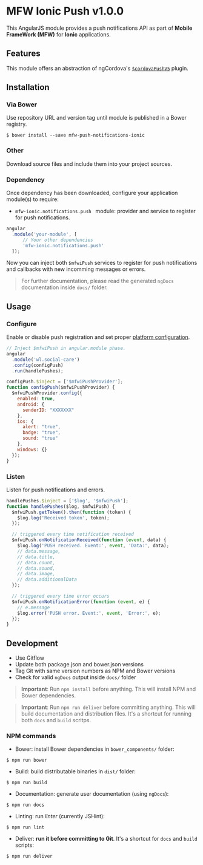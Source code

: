 # MFW Ionic Push v1.0.0

This AngularJS module provides a push notifications API as part of **Mobile FrameWork (MFW)** for **Ionic** applications.


## Features


This module offers an abstraction of ngCordova's [`$cordovaPushV5`](http://ngcordova.com/docs/plugins/pushNotificationsV5/) plugin.



## Installation

### Via Bower

Use repository URL and version tag until module is published in a Bower registry.

```shell
$ bower install --save mfw-push-notifications-ionic
```


### Other

Download source files and include them into your project sources.



### Dependency

Once dependency has been downloaded, configure your application module(s) to require:

* `mfw-ionic.notifications.push ` module: provider and service to register for push notifications.

```js
angular
  .module('your-module', [
      // Your other dependencies
      'mfw-ionic.notifications.push'
  ]);
```

Now you can inject both `$mfwiPush` services to register for push notifications and callbacks with new incomming messages or errors.


> For further documentation, please read the generated `ngDocs` documentation inside `docs/` folder.


## Usage

### Configure

Enable or disable push registration and set proper [platform configuration](https://github.com/phonegap/phonegap-plugin-push/blob/master/docs/API.md#pushnotificationinitoptions).

```js
// Inject $mfwiPush in angular.module phase.
angular
  .module('wl.social-care')
  .config(configPush)
  .run(handlePushes);

configPush.$inject = ['$mfwiPushProvider'];
function configPush($mfwiPushProvider) {
  $mfwiPushProvider.config({
    enabled: true,
    android: {
      senderID: "XXXXXXX"
    },
    ios: {
      alert: "true",
      badge: "true",
      sound: "true"
    },
    windows: {}
  });
}
```

### Listen

Listen for push notifications and errors.

```js
handlePushes.$inject = ['$log', '$mfwiPush'];
function handlePushes($log, $mfwiPush) {
  $mfwiPush.getToken().then(function (token) {
    $log.log('Received token', token);
  });

  // triggered every time notification received
  $mfwiPush.onNotificationReceived(function (event, data) {
    $log.log('PUSH received. Event:', event, 'Data:', data);
    // data.message,
    // data.title,
    // data.count,
    // data.sound,
    // data.image,
    // data.additionalData
  });

  // triggered every time error occurs
  $mfwiPush.onNotificationError(function (event, e) {
    // e.message
    $log.error('PUSH error. Event:', event, 'Error:', e);
  });
}
```



## Development

* Use Gitflow
* Update both package.json and bower.json versions
* Tag Git with same version numbers as NPM and Bower versions
* Check for valid `ngDocs` output inside `docs/` folder

> **Important**: Run `npm install` before anything. This will install NPM and Bower dependencies.

> **Important**: Run `npm run deliver` before committing anything. This will build documentation and distribution files.
> It's a shortcut for running both `docs` and `build` scritps.


### NPM commands

* Bower: install Bower dependencies in `bower_components/` folder:

```shell
$ npm run bower
```

* Build: build distributable binaries in `dist/` folder:

```shell
$ npm run build
```

* Documentation: generate user documentation (using `ngDocs`):

```shell
$ npm run docs
```

* Linting: run *linter* (currently JSHint):

```shell
$ npm run lint
```

* Deliver: **run it before committing to Git**. It's a shortcut for `docs` and `build` scripts:

```shell
$ npm run deliver
```
